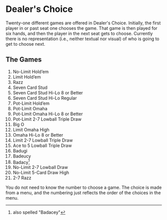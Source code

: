 # Dealer's Choice

Twenty-one different games are offered in Dealer's Choice.  Initially,
the first player in or past seat one chooses the game.  That game is
then played for six hands, and then the player in the next seat gets
to choose.  Currently there is no representation (i.e., neither
textual nor visual) of who is going to get to choose next.

## The Games

1. No-Limit Hold’em
1. Limit Hold’em
1. Razz
1. Seven Card Stud
1. Seven Card Stud Hi-Lo 8 or Better
1. Seven Card Stud Hi-Lo Regular
1. Pot-Limit Hold’em
1. Pot-Limit Omaha
1. Pot-Limit Omaha Hi-Lo 8 or Better
1. Pot-Limit 2-7 Lowball Triple Draw
1. Big O
1. Limit Omaha High
1. Omaha Hi-Lo 8 or Better
1. Limit 2-7 Lowball Triple Draw
1. Ace to 5 Lowball Triple Draw
1. Badugi
1. Badeucy
1. Badacy[^1]
1. No-Limit 2-7 Lowball Draw
1. No-Limit 5-Card Draw High
1. 2-7 Razz

You do not need to know the number to choose a game.  The choice is
made from a menu, and the numbering just reflects the order of the
choices in the menu.

[^1]: also spelled "Badacey"
